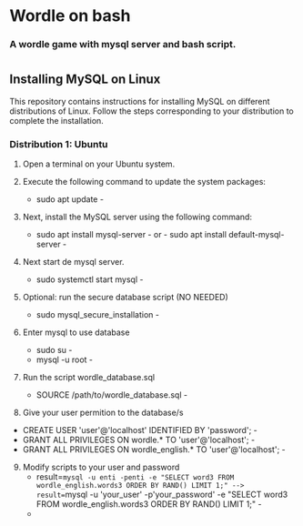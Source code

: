 # Wordle on bash
### A wordle game with mysql server and bash script.
#
#

## Installing MySQL on Linux

This repository contains instructions for installing MySQL on different distributions of Linux. Follow the steps corresponding to your distribution to complete the installation.

### Distribution 1: Ubuntu

1. Open a terminal on your Ubuntu system.
2. Execute the following command to update the system packages:
   - sudo apt update -

3. Next, install the MySQL server using the following command:
   - sudo apt install mysql-server - or - sudo apt install default-mysql-server -

4. Next start de mysql server.
   - sudo systemctl start mysql -

5. Optional: run the secure database script (NO NEEDED)
   - sudo mysql_secure_installation -

6. Enter mysql to use database
   - sudo su -
   - mysql -u root -

7. Run the script wordle_database.sql
   - SOURCE /path/to/wordle_database.sql -
   
8. Give your user permition to the database/s
  - CREATE USER 'user'@'localhost' IDENTIFIED BY 'password'; -
  - GRANT ALL PRIVILEGES ON wordle.* TO 'user'@'localhost'; -
  - GRANT ALL PRIVILEGES ON wordle_english.* TO 'user'@'localhost'; -

9. Modify scripts to your user and password
   - result=`mysql -u enti -penti -e "SELECT word3 FROM wordle_english.words3 ORDER BY RAND() LIMIT 1;" --> result=`mysql -u 'your_user' -p'your_password' -e "SELECT word3 FROM wordle_english.words3 ORDER BY RAND() LIMIT 1;" -
   - 
